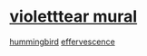 # [violetttear mural](https://webmural.com/violetttear)

[hummingbird](hum.css) [effervescence](hue.css)
